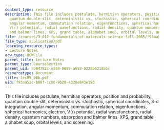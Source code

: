 ```yaml
---
content_type: resource
description: This file includes postulate, hermitian operators, position and probability,
  quantum double-slit, deterministic vs. stochastic, spherical coordinates, 3-d integration,
  angular momentum, commutation relation, eigenfunctions, spherical harmonics, electron,
  V(r) potential, radial wavefunctions, radial density, quantum numbers, absorption
  and balmer lines, XPS, grand table, alphabet soup, orbital levels, and screening.
file: /courses/3-012-fundamentals-of-materials-science-fall-2005/f93aa52cb08fcc009b284328e843e193_lec05_06b.pdf
file_type: application/pdf
learning_resource_types:
- Lecture Notes
ocw_type: OCWFile
parent_title: Lecture Notes
parent_type: CourseSection
parent_uid: 9b84782c-e584-0689-a998-0228b6218bbc
resourcetype: Document
title: lec05_06b.pdf
uid: f93aa52c-b08f-cc00-9b28-4328e843e193
---
```

This file includes postulate, hermitian operators, position and probability, quantum double-slit, deterministic vs. stochastic, spherical coordinates, 3-d integration, angular momentum, commutation relation, eigenfunctions, spherical harmonics, electron, V(r) potential, radial wavefunctions, radial density, quantum numbers, absorption and balmer lines, XPS, grand table, alphabet soup, orbital levels, and screening.

